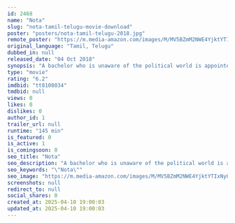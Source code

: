 ```yaml
---
id: 2468
name: "Nota"
slug: "nota-tamil-telugu-movie-download"
poster: "posters/nota-tamil-telugu-2018.jpg"
remote_poster: "https://m.media-amazon.com/images/M/MV5BZmM2NWE4YjktYTIxNy00OTE1LWI1OWMtOGI4OTJjMGM0ZTljXkEyXkFqcGc@._V1_SX300.jpg"
original_language: "Tamil, Telugu"
dubbed_in: null
released_date: "04 Oct 2018"
synopsis: "A bachelor who is unaware of the political world is appointed a Chief Minister when his corrupt father retires."
type: "movie"
rating: "6.2"
imdbid: "tt8108034"
tmdbid: null
views: 0
likes: 0
dislikes: 0
author_id: 1
trailer_url: null
runtime: "145 min"
is_featured: 0
is_active: 1
is_comingsoon: 0
seo_title: "Nota"
seo_description: "A bachelor who is unaware of the political world is appointed a Chief Minister when his corrupt father retires."
seo_keywords: "\"Nota\""
seo_image: "https://m.media-amazon.com/images/M/MV5BZmM2NWE4YjktYTIxNy00OTE1LWI1OWMtOGI4OTJjMGM0ZTljXkEyXkFqcGc@._V1_SX300.jpg"
screenshots: null
redirect_to: null
social_shares: 0
created_at: 2025-04-10 19:00:03
updated_at: 2025-04-10 19:00:03
---
```


